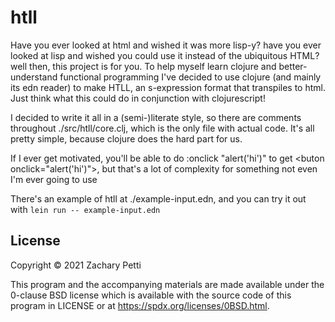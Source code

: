 # htll

Have you ever looked at html and wished it was more lisp-y? have you ever looked at lisp and wished you could use it instead of the ubiquitous HTML? 
well then, this project is for you. To help myself learn clojure and better-understand functional programming I've decided to use clojure (and mainly its edn reader) to make HTLL, 
an s-expression format that transpiles to html. Just think what this could do in conjunction with clojurescript! 

I decided to write it all in a (semi-)literate style, so there are comments throughout ./src/htll/core.clj, which is the only file with actual code. It's all pretty simple, because clojure does the hard part for us.

If I ever get motivated, you'll be able to do :onclick "alert('hi')" to get \<buton onclick="alert('hi')">, but that's a lot of complexity for something not even I'm ever going to use

There's an example of htll at ./example-input.edn, and you can try it out with ``lein run -- example-input.edn``

## License

Copyright © 2021 Zachary Petti

This program and the accompanying materials are made available under the 0-clause BSD license which is available with the source code of this program in LICENSE or at https://spdx.org/licenses/0BSD.html.
